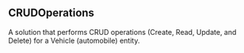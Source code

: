 ## CRUDOperations
A solution that performs CRUD operations (Create, Read, Update, and Delete) for a Vehicle (automobile) entity.
